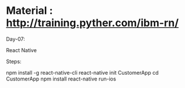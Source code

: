 # Material : http://training.pyther.com/ibm-rn/

Day-07:

React Native

Steps:

npm install -g react-native-cli
react-native init CustomerApp
cd CustomerApp
npm install
react-native run-ios